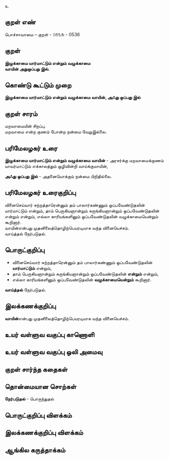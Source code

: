 உ

## குறள் எண் 

பொச்சாவாமை  – குறள் - ௦௫௩௬ - 0536  

## குறள் 

**இழுக்காமை யார்மாட்டும் என்றும் வழுக்காமை  
வாயின் அதுஒப்பது இல்.**

## கொண்டு கூட்டும் முறை

**இழுக்காமை யார்மாட்டும் என்றும் வழுக்காமை வாயின், அஃது ஒப்பது இல்**

## குறள் சாரம் 

மறவாமையின் சிறப்பு.  
மறவாமை என்ற குணம் போன்ற நன்மை வேறுஇல்லை.  

## பரிமேலழகர் உரை

**இழுக்காமை யார்மாட்டும் என்றும் வழுக்காமை வாயின்** - அரசர்க்கு மறவாமைக்குணம் யாவர்மாட்டும் எக்காலத்தும் ஒழிவின்றி வாய்க்குமாயின்,  

**அஃது ஒப்பது இல்** - அதனையொக்கும் நன்மை பிறிதில்லை. 

## பரிமேலழகர் உரைகுறிப்பு   

வினைசெய்வார் சுற்றத்தாரென்னும் தம் பாலார்கண்ணும் ஒப்பவேண்டுதலின் யார்மாட்டும் என்றும், தாம் பெருகியஞான்றும் சுருங்கியஞான்றும் ஒப்பவேண்டுதலின் என்றும்  என்றும், எல்லா காரியங்களினும் ஒப்பவேண்டுதலின்  வழுக்காமையென்றும்  கூறினார்.  
வாயின்என்பது முதனிலைத்தொழிற்பெயரடியாக வந்த வினையெச்சம்.  
வாய்த்தல் நேர்படுதல்.    

## பொருட்குறிப்பு 

* வினைசெய்வார் சுற்றத்தாரென்னும் தம் பாலார்கண்ணும் ஒப்பவேண்டுதலின் **யார்மாட்டும்** என்றும்,  
* தாம் பெருகியஞான்றும் சுருங்கியஞான்றும் ஒப்பவேண்டுதலின் **என்றும்** என்றும்,  
* எல்லா காரியங்களினும் ஒப்பவேண்டுதலின்  **வழுக்காமையென்றும்**  கூறினார்.  

**வாய்த்தல்** நேர்படுதல்.     

## இலக்கணக்குறிப்பு  

**வாயின்**என்பது முதனிலைத்தொழிற்பெயரடியாக வந்த வினையெச்சம்.  

## உயர் வள்ளுவ வகுப்பு காணொளி


## உயர் வள்ளுவ வகுப்பு ஒலி அமைவு 

 
## குறள் சார்ந்த கதைகள் 


## தொன்மையான சொற்கள்

**நேர்படுதல்** - பொருந்துதல்   

## பொருட்குறிப்பு விளக்கம்


## இலக்கணக்குறிப்பு விளக்கம்


## ஆங்கில கருத்தாக்கம் 


